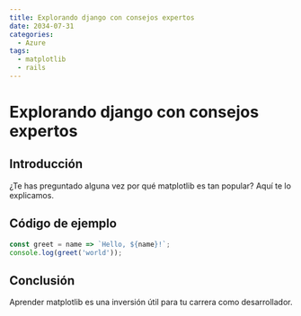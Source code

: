 ```yaml
---
title: Explorando django con consejos expertos
date: 2034-07-31
categories:
  - Azure
tags:
  - matplotlib
  - rails
---
```


# Explorando django con consejos expertos

## Introducción

¿Te has preguntado alguna vez por qué matplotlib es tan popular? Aquí te lo explicamos.

## Código de ejemplo

```javascript
const greet = name => `Hello, ${name}!`;
console.log(greet('world'));
```

## Conclusión

Aprender matplotlib es una inversión útil para tu carrera como desarrollador.
